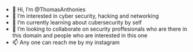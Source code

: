 - 👋 Hi, I’m @ThomasAnthonies
- 👀 I’m interested in cyber security, hacking and networking 
- 🌱 I’m currently learning about cubersecurity by self 
- 💞️ I’m looking to collaborate on security proffesionals who are there in this domain and people who are interested in this one 
- 📫 Any one can reach me by my instagram 
<!---
ThomasAnthonies/ThomasAnthonies is a ✨ special ✨ repository because its `README.md` (this file) appears on your GitHub profile.
You can click the Preview link to take a look at your changes.
--->
